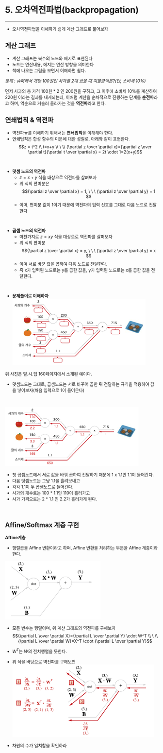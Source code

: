 # 5. 오차역전파법(backpropagation)
---
- 오차역전파법을 이해하기 쉽게 계산 그래프로 풀어보자

## 계산 그래프
- 계산 그래프는 복수의 노드와 에지로 표현된다
- 노드는 연산내용, 에지는 연산 방향을 의미한다
- 책에 나오는 그림을 보면서 이해하면 쉽다.

*문제 : 슈퍼에서 개당 100원인 사과를 2개 샀을 때 지불금액은?(단, 소비세 10%)*

먼저 사과의 총 가격 100원 * 2 인 200원을 구하고, 그 이후에 소비세 10%를 계산하여 220원 이라는 결과를 내게되는데, 이처럼 계산을 순차적으로 진행하는 단계를 **순전파**라고 하며, 역순으로 거슬러 올라가는 것을 **역전파**라고 한다.

## 연쇄법칙 & 역전파
  - 역전파ㅠ를 이해하기 위해서는 **연쇄법칙**을 이해해야 한다.
  - 연쇄법칙은 합성 함수의 미분에 대한 성질로, 아래와 같이 표현한다.
  $$z = t^2 \\ t=x+y \\ \ \\ {\partial z \over \partial x}={\partial z \over \partial t}{\partial t \over \partial x} = 2t \cdot 1=2(x+y)$$

  <br>

  - **덧셈 노드의 역전파**
    - $z=x+y$ 식을 대상으로 역전파를 살펴보자
    - 위 식의 편미분은 
    $${\partial z \over \partial x} = 1, \ \ \ {\partial z \over \partial y} = 1 $$
    - 이며, 편미분 값이 1이기 때문에 역전파의 입력 신호를 그대로 다음 노드로 전달한다

  <br>

  - **곱셈 노드의 역전파**
    - 마찬가지로 $z = xy$ 식을 대상으로 역전파를 살펴보자
    - 위 식의 편미분
    $${\partial z \over \partial x} = y, \ \ \ {\partial z \over \partial y} = x $$
    - 이며 서로 바꾼 값을 곱하여 다음 노드로 전달한다.
    - 즉 x가 입력된 노드로는 y를 곱한 값을, y가 입력된 노드로는 x를 곱한 값을 전달한다.
  
  <br>

  - **문제풀이로 이해하자**
  ![shopping ex](https://github.com/zzun-d/TIL/blob/master/%EB%B0%91%EB%B0%94%EB%8B%A5%EB%B6%80%ED%84%B0%20%EC%8B%9C%EC%9E%91%ED%95%98%EB%8A%94%20%EB%94%A5%EB%9F%AC%EB%8B%9D/assets/5.%EC%98%A4%EC%B0%A8%EC%97%AD%EC%A0%84%ED%8C%8C.png?raw=true)

  위 사진은 밑.시.딥 160페이지에서 소개된 예이다.
  - 덧셈노드는 그대로, 곱셈노드는 서로 바꾸어 곱한 뒤 전달하는 규칙을 적용하여 값을 넣어보자(처음 입력으로 1이 들어온다)

  <br>

  ![shopping ex 2](https://github.com/zzun-d/TIL/blob/master/%EB%B0%91%EB%B0%94%EB%8B%A5%EB%B6%80%ED%84%B0%20%EC%8B%9C%EC%9E%91%ED%95%98%EB%8A%94%20%EB%94%A5%EB%9F%AC%EB%8B%9D/assets/5.%EC%98%A4%EC%B0%A8%EC%97%AD%EC%A0%84%ED%8C%8C_1.png?raw=true)

  - 첫 곱셈노드에서 서로 값을 바꿔 곱하여 전달하기 때문에 1 x 1.1인 1.1이 들어간다.
  - 다음 덧셈노드는 그냥 1.1을 흘려보내고
  - 각각 1.1이 두 곱셈노드로 들어간다.
  - 사과의 개수로는 100 * 1.1인 110이 흘러가고
  - 사과 가격으로는 2 * 1.1 인 2.2가 흘러가게 된다.

<br>

## Affine/Softmax 계층 구현
**Affine계층**
 - 행렬곱을 Affine 변환이라고 하며, Affine 변환을 처리하는 부분을 Affine 계층이라 한다.

![affine](https://github.com/zzun-d/TIL/blob/master/%EB%B0%91%EB%B0%94%EB%8B%A5%EB%B6%80%ED%84%B0%20%EC%8B%9C%EC%9E%91%ED%95%98%EB%8A%94%20%EB%94%A5%EB%9F%AC%EB%8B%9D/assets/affine_1.png?raw=true)
- 모든 변수는 행렬이며, 위 계산 그래프의 역전파를 구해보자
$${\partial L \over \partial X}={\partial L \over \partial Y} \cdot W^T \\ \ \\ {\partial L \over \partial W}=X^T \cdot {\partial L \over \partial Y}$$
- $W^T$는 $W$의 전치행렬을 뜻한다.
- 위 식을 바탕으로 역전파를 구해보면
![affine2](https://github.com/zzun-d/TIL/blob/master/%EB%B0%91%EB%B0%94%EB%8B%A5%EB%B6%80%ED%84%B0%20%EC%8B%9C%EC%9E%91%ED%95%98%EB%8A%94%20%EB%94%A5%EB%9F%AC%EB%8B%9D/assets/affine_2.png?raw=true)

- 차원의 수가 일치함을 확인하라
